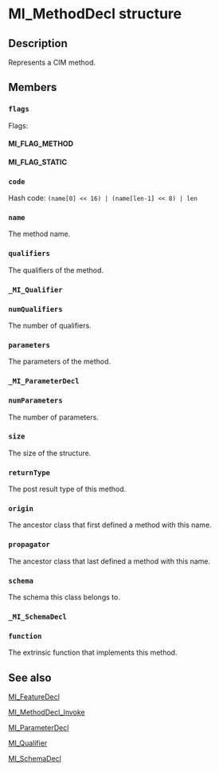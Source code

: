 # MI_MethodDecl structure

## Description

Represents a CIM method.

## Members

### `flags`

Flags:

#### MI_FLAG_METHOD

#### MI_FLAG_STATIC

### `code`

Hash code: `(name[0] << 16) | (name[len-1] << 8) | len`

### `name`

The method name.

### `qualifiers`

The qualifiers of the method.

### `_MI_Qualifier`

### `numQualifiers`

The number of qualifiers.

### `parameters`

The parameters of the method.

### `_MI_ParameterDecl`

### `numParameters`

The number of parameters.

### `size`

The size of the structure.

### `returnType`

The post result type of this method.

### `origin`

The ancestor class that first defined a method with this name.

### `propagator`

The ancestor class that last defined a method with this name.

### `schema`

The schema this class belongs to.

### `_MI_SchemaDecl`

### `function`

The extrinsic function that implements this method.

## See also

[MI_FeatureDecl](https://learn.microsoft.com/windows/desktop/api/mi/ns-mi-mi_featuredecl)

[MI_MethodDecl_Invoke](https://learn.microsoft.com/previous-versions/windows/desktop/legacy/dn792321(v=vs.85))

[MI_ParameterDecl](https://learn.microsoft.com/windows/desktop/api/mi/ns-mi-mi_parameterdecl)

[MI_Qualifier](https://learn.microsoft.com/windows/desktop/api/mi/ns-mi-mi_qualifier)

[MI_SchemaDecl](https://learn.microsoft.com/windows/desktop/api/mi/ns-mi-mi_schemadecl)